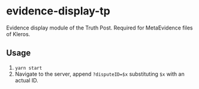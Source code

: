 # evidence-display-tp

Evidence display module of the Truth Post. Required for MetaEvidence files of Kleros.

## Usage

1. `yarn start`
2. Navigate to the server, append `?disputeID=$x` substituting `$x` with an actual ID. 

